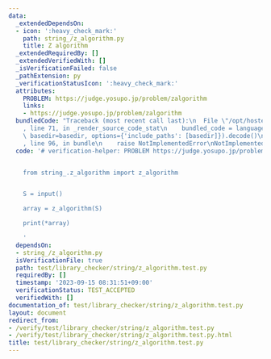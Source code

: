 ```yaml
---
data:
  _extendedDependsOn:
  - icon: ':heavy_check_mark:'
    path: string_/z_algorithm.py
    title: Z algorithm
  _extendedRequiredBy: []
  _extendedVerifiedWith: []
  _isVerificationFailed: false
  _pathExtension: py
  _verificationStatusIcon: ':heavy_check_mark:'
  attributes:
    PROBLEM: https://judge.yosupo.jp/problem/zalgorithm
    links:
    - https://judge.yosupo.jp/problem/zalgorithm
  bundledCode: "Traceback (most recent call last):\n  File \"/opt/hostedtoolcache/PyPy/3.10.13/x64/lib/pypy3.10/site-packages/onlinejudge_verify/documentation/build.py\"\
    , line 71, in _render_source_code_stat\n    bundled_code = language.bundle(stat.path,\
    \ basedir=basedir, options={'include_paths': [basedir]}).decode()\n  File \"/opt/hostedtoolcache/PyPy/3.10.13/x64/lib/pypy3.10/site-packages/onlinejudge_verify/languages/python.py\"\
    , line 96, in bundle\n    raise NotImplementedError\nNotImplementedError\n"
  code: '# verification-helper: PROBLEM https://judge.yosupo.jp/problem/zalgorithm


    from string_.z_algorithm import z_algorithm


    S = input()

    array = z_algorithm(S)

    print(*array)

    '
  dependsOn:
  - string_/z_algorithm.py
  isVerificationFile: true
  path: test/library_checker/string/z_algorithm.test.py
  requiredBy: []
  timestamp: '2023-09-15 08:31:51+09:00'
  verificationStatus: TEST_ACCEPTED
  verifiedWith: []
documentation_of: test/library_checker/string/z_algorithm.test.py
layout: document
redirect_from:
- /verify/test/library_checker/string/z_algorithm.test.py
- /verify/test/library_checker/string/z_algorithm.test.py.html
title: test/library_checker/string/z_algorithm.test.py
---
```


